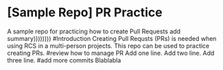 # [Sample Repo] PR Practice
A sample repo for practicing how to create Pull Requests
add summary))))))))
#Introduction
Creating Pull Requsts (PRs) is needed when using RCS in a multi-person projects.
This repo can be used to practice creating PRs.
#review how to manage PR
Add one line.
Add two line.
Add three line.
#add more commits
Blablabla
